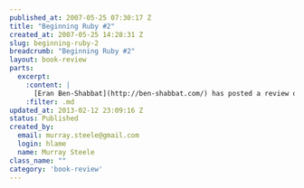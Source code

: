 ```yaml
--- 
published_at: 2007-05-25 07:30:17 Z
title: "Beginning Ruby #2"
created_at: 2007-05-25 14:28:31 Z
slug: beginning-ruby-2
breadcrumb: "Beginning Ruby #2"
layout: book-review
parts:
  excerpt:
    :content: |
      [Eran Ben-Shabbat](http://ben-shabbat.com/) has posted a review of ['Beginning Ruby' by Peter Cooper](http://www.amazon.co.uk/Beginning-Ruby-Experts-Voice-Source/dp/1590597664), published by [Apress](http://www.apresss.com/) to [his blog](http://ben-shabbat.com/2007/5/19/from-novice-to-professional-book-review).
    :filter: .md
updated_at: 2013-02-12 23:09:16 Z
status: Published
created_by: 
  email: murray.steele@gmail.com
  login: hlame
  name: Murray Steele
class_name: ""
category: 'book-review'
---
```


